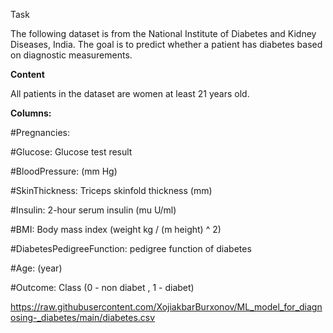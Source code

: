 Task

The following dataset is from the National Institute of Diabetes and Kidney Diseases, India. The goal is to predict whether a patient has diabetes based on diagnostic measurements.


**Content**

All patients in the dataset are women at least 21 years old.

**Columns:**

#Pregnancies:

#Glucose: Glucose test result

#BloodPressure: (mm Hg)

#SkinThickness: Triceps skinfold thickness (mm)

#Insulin: 2-hour serum insulin (mu U/ml)

#BMI: Body mass index (weight kg / (m height) ^ 2)

#DiabetesPedigreeFunction: pedigree function of diabetes

#Age: (year)

#Outcome: Class (0 - non diabet , 1 - diabet)


https://raw.githubusercontent.com/XojiakbarBurxonov/ML_model_for_diagnosing-_diabetes/main/diabetes.csv
